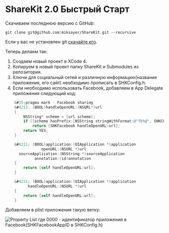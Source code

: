    
ShareKit 2.0 Быстрый Старт
==========================


Скачиваем последнюю версию с GitHub:

	git clone git@github.com:miksayer/ShareKit.git --recursive

Если у вас не установлен git [скачайте его](http://code.google.com/p/git-osx-installer/).

Теперь делаем так:
	
1. Cоздаем новый проект в XCode 4. 
2. Копируем в новый проект папку ShareKit и Submodules из репозитория. 
3. Ключи для социальный сетей и различную информацию(название приложения, его сайт) необходимо прописать в SHKConfig.h. 
4. Если необходимо использовать Facebook, добавляем в App Delegate приложения следующий код:
```objective-c
	&#35;pragma mark - Facebook sharing
	&#8211; (BOOL)handleOpenURL:(NSURL*)url
	{
		NSString* scheme = [url scheme];
    	if ([scheme hasPrefix:[NSString stringWithFormat:@"fb%@", SHKCONFIG(facebookAppId)]])
       		return [SHKFacebook handleOpenURL:url];
    	return YES;
	}

	&#8211; (BOOL)application:(UIApplication *)application 
	            openURL:(NSURL *)url 
	  sourceApplication:(NSString *)sourceApplication 
	         annotation:(id)annotation 
	{
	    return [self handleOpenURL:url];
	}

	&#8211; (BOOL)application:(UIApplication *)application 
	      handleOpenURL:(NSURL *)url 
	{
	    return [self handleOpenURL:url];  
	}
```
Добавляем в plist приложения такую ветку:

![Property List][1]
где 0000 - идентификатор приложения в Facebook(SHKFacebookAppID в SHKConfig.h)


  [1]: https://github.com/miksayer/ShareKit/raw/master/Images/plist.png